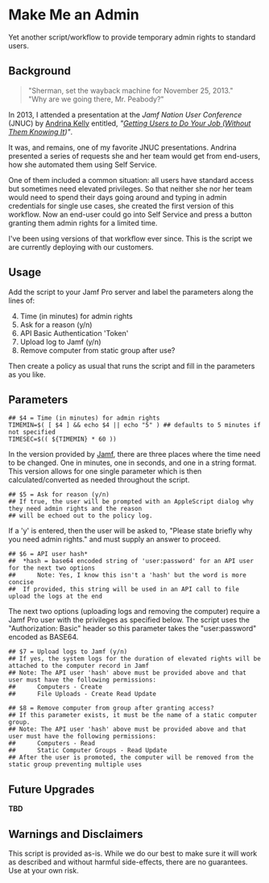 # Make Me an Admin

Yet another script/workflow to provide temporary admin rights to standard users.

## Background

> "Sherman, set the wayback machine for November 25, 2013."<br/>
> "Why are we going there, Mr. Peabody?"

In 2013, I attended a presentation at the _Jamf Nation User Conference_ (JNUC) by [Andrina Kelly](https://www.linkedin.com/in/andrinakelly/) entitled, _"[Getting Users to Do Your Job (Without Them Knowing It](https://www.youtube.com/watch?v=AzlWdrRc1rY))"_.

It was, and remains, one of my favorite JNUC presentations. Andrina presented a series of requests she and her team would get from end-users, how she automated them using Self Service.

One of them included a common situation: all users have standard access but sometimes need elevated privileges. So that neither she nor her team would need to spend their days going around and typing in admin credentials for single use cases, she created the first version of this workflow. Now an end-user could go into Self Service and press a button granting them admin rights for a limited time.

I've been using versions of that workflow ever since. This is the script we are currently deploying with our customers.

## Usage

Add the script to your Jamf Pro server and label the parameters along the lines of:

<ol start=4>
<li>Time (in minutes) for admin rights
<li>Ask for a reason (y/n)
<li>API Basic Authentication 'Token'
<li>Upload log to Jamf (y/n)
<li>Remove computer from static group after use?
</ol>

Then create a policy as usual that runs the script and fill in the parameters as you like.

## Parameters

```
## $4 = Time (in minutes) for admin rights
TIMEMIN=$( [ $4 ] && echo $4 || echo "5" ) ## defaults to 5 minutes if not specified
TIMESEC=$(( ${TIMEMIN} * 60 ))
```
In the version provided by [Jamf](https://github.com/jamf/MakeMeAnAdmin), there are three places where the time need to be changed. One in minutes, one in seconds, and one in a string format. This version allows for one single parameter which is then calculated/converted as needed throughout the script.

```
## $5 = Ask for reason (y/n)
## If true, the user will be prompted with an AppleScript dialog why they need admin rights and the reason
## will be echoed out to the policy log.
```
If a 'y' is entered, then the user will be asked to, "Please state briefly why you need admin rights." and must supply an answer to proceed.

```
## $6 = API user hash*
## 	*hash = base64 encoded string of 'user:password' for an API user for the next two options
##		Note: Yes, I know this isn't a 'hash' but the word is more concise
## 	If provided, this string will be used in an API call to file upload the logs at the end
```
The next two options (uploading logs and removing the computer) require a Jamf Pro user with the privileges as specified below. The script uses the "Authorization: Basic" header so this parameter takes the "user:password" encoded as BASE64.

```
## $7 = Upload logs to Jamf (y/n)
## If yes, the system logs for the duration of elevated rights will be attached to the computer record in Jamf
## Note: The API user 'hash' above must be provided above and that user must have the following permissions:
##		Computers - Create
##		File Uploads - Create Read Update
```

```
## $8 = Remove computer from group after granting access?
## If this parameter exists, it must be the name of a static computer group.
## Note: The API user 'hash' above must be provided above and that user must have the following permissions:
##		Computers - Read
##		Static Computer Groups - Read Update
## After the user is promoted, the computer will be removed from the static group preventing multiple uses
```
## Future Upgrades

__TBD__

## Warnings and Disclaimers

This script is provided as-is. While we do our best to make sure it will work as described and without harmful side-effects, there are no guarantees. Use at your own risk.
